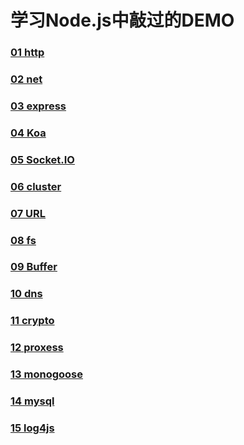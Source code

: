 # 学习Node.js中敲过的DEMO

### [01 http](https://github.com/zmyforever1/NodeDemo/tree/master/01%20http)

### [02 net](https://github.com/zmyforever1/NodeDemo/tree/master/02%20net)

### [03 express](https://github.com/zmyforever1/NodeDemo/tree/master/03%20express)

### [04 Koa](https://github.com/zmyforever1/NodeDemo/tree/master/04%20Koa)

### [05 Socket.IO](https://github.com/zmyforever1/NodeDemo/tree/master/05%20Socket.IO)

### [06 cluster](https://github.com/zmyforever1/NodeDemo/tree/master/06%20cluster)

### [07 URL](https://github.com/zmyforever1/NodeDemo/tree/master/07%20URL)

### [08 fs](https://github.com/zmyforever1/NodeDemo/tree/master/08%20fs)

### [09 Buffer](https://github.com/zmyforever1/NodeDemo/tree/master/09%20Buffer)

### [10 dns](https://github.com/zmyforever1/NodeDemo/tree/master/10%20dns)

### [11 crypto](https://github.com/zmyforever1/NodeDemo/tree/master/11%20crypto)

### [12 proxess](https://github.com/zmyforever1/NodeDemo/tree/master/12%20proxess)

### [13 monogoose](https://github.com/zmyforever1/NodeDemo/tree/master/13%20mongoose)

### [14 mysql](https://github.com/zmyforever1/NodeDemo/tree/master/14%20mysql)

### [15 log4js](https://github.com/zmyforever1/NodeDemo/tree/master/15%20log4js)


